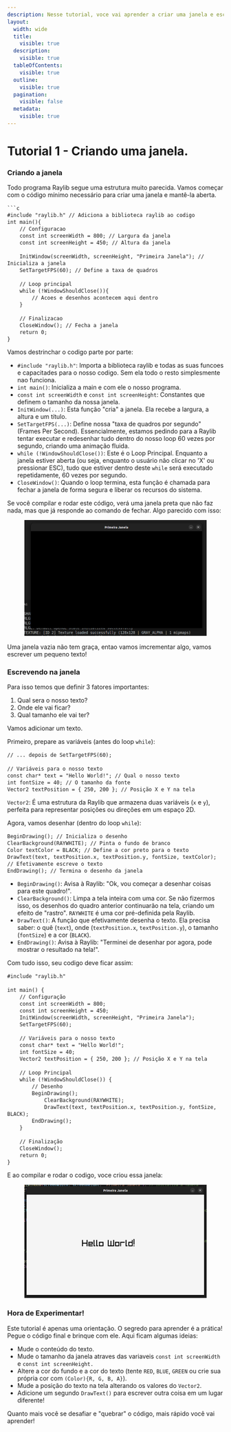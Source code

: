 ```yaml
---
description: Nesse tutorial, voce vai aprender a criar uma janela e escrever nela.
layout:
  width: wide
  title:
    visible: true
  description:
    visible: true
  tableOfContents:
    visible: true
  outline:
    visible: true
  pagination:
    visible: false
  metadata:
    visible: true
---
```


# Tutorial 1 - Criando uma janela.

### Criando a janela

Todo programa Raylib segue uma estrutura muito parecida. Vamos começar com o código mínimo necessário para criar uma janela e mantê-la aberta.

````
```c
#include "raylib.h" // Adiciona a biblioteca raylib ao codigo
int main(){
    // Configuracao
    const int screenWidth = 800; // Largura da janela
    const int screenHeight = 450; // Altura da janela
    
    InitWindow(screenWidth, screenHeight, "Primeira Janela"); // Inicializa a janela
    SetTargetFPS(60); // Define a taxa de quadros
    
    // Loop principal
    while (!WindowShouldClose()){
        // Acoes e desenhos acontecem aqui dentro
    }
    
    // Finalizacao
    CloseWindow(); // Fecha a janela
    return 0;
}
````

Vamos destrinchar o codigo parte por parte:

* `#include "raylib.h"`: Importa a biblioteca raylib e todas as suas funcoes e capacitades para o nosso codigo. Sem ela todo o resto simplesmente nao funciona.
* `int main()`: Inicializa a main e com ele o nosso programa.
* `const int screenWidth` e `const int screenHeight`: Constantes que definem o tamanho da nossa janela.
* `InitWindow(...)`: Esta função "cria" a janela. Ela recebe a largura, a altura e um título.
* `SetTargetFPS(...)`: Define nossa "taxa de quadros por segundo" (Frames Per Second). Essencialmente, estamos pedindo para a Raylib tentar executar e redesenhar tudo dentro do nosso loop 60 vezes por segundo, criando uma animação fluida.
* `while (!WindowShouldClose())`: Este é o Loop Principal. Enquanto a janela estiver aberta (ou seja, enquanto o usuário não clicar no 'X' ou pressionar ESC), tudo que estiver dentro deste `while` será executado repetidamente, 60 vezes por segundo.
* `CloseWindow()`: Quando o loop termina, esta função é chamada para fechar a janela de forma segura e liberar os recursos do sistema.

Se você compilar e rodar este código, verá uma janela preta que não faz nada, mas que já responde ao comando de fechar. Algo parecido com isso:

<figure><img src="../.gitbook/assets/Captura de tela de 2025-09-16 13-25-38.png" alt=""><figcaption></figcaption></figure>

Uma janela vazia não tem graça, entao vamos imcrementar algo, vamos escrever um pequeno texto!

### Escrevendo na janela

Para isso temos que definir 3 fatores importantes:

1. Qual sera o nosso texto?
2. Onde ele vai ficar?
3. Qual tamanho ele vai ter?

Vamos adicionar um texto.

Primeiro, prepare as variáveis (antes do loop `while`):

```
// ... depois de SetTargetFPS(60);

// Variáveis para o nosso texto
const char* text = "Hello World!"; // Qual o nosso texto
int fontSize = 40; // O tamanho da fonte
Vector2 textPosition = { 250, 200 }; // Posição X e Y na tela
```

`Vector2`: É uma estrutura da Raylib que armazena duas variáveis (`x` e `y`), perfeita para representar posições ou direções em um espaço 2D.

Agora, vamos desenhar (dentro do loop `while`):

```
BeginDrawing(); // Inicializa o desenho
ClearBackground(RAYWHITE); // Pinta o fundo de branco
Color textColor = BLACK; // Define a cor preto para o texto 
DrawText(text, textPosition.x, textPosition.y, fontSize, textColor); // Efetivamente escreve o texto
EndDrawing(); // Termina o desenho da janela

```

* `BeginDrawing()`: Avisa à Raylib: "Ok, vou começar a desenhar coisas para este quadro!".
* `ClearBackground()`: Limpa a tela inteira com uma cor. Se não fizermos isso, os desenhos do quadro anterior continuarão na tela, criando um efeito de "rastro". `RAYWHITE` é uma cor pré-definida pela Raylib.
* `DrawText()`: A função que efetivamente desenha o texto. Ela precisa saber: o quê (`text`), onde (`textPosition.x`, `textPosition.y`), o tamanho (`fontSize`) e a cor (`BLACK`).
* `EndDrawing()`: Avisa à Raylib: "Terminei de desenhar por agora, pode mostrar o resultado na tela!".

Com tudo isso, seu codigo deve ficar assim:

```
#include "raylib.h"

int main() {
    // Configuração
    const int screenWidth = 800;
    const int screenHeight = 450;
    InitWindow(screenWidth, screenHeight, "Primeira Janela");
    SetTargetFPS(60);

    // Variáveis para o nosso texto
    const char* text = "Hello World!";
    int fontSize = 40;
    Vector2 textPosition = { 250, 200 }; // Posição X e Y na tela

    // Loop Principal
    while (!WindowShouldClose()) {
        // Desenho
        BeginDrawing();
            ClearBackground(RAYWHITE);
            DrawText(text, textPosition.x, textPosition.y, fontSize, BLACK);
        EndDrawing();
    }

    // Finalização
    CloseWindow();
    return 0;
}
```

E ao compilar e rodar o codigo, voce criou essa janela:

<figure><img src="../.gitbook/assets/Captura de tela de 2025-09-16 13-50-22.png" alt=""><figcaption></figcaption></figure>

### Hora de Experimentar!

Este tutorial é apenas uma orientação. O segredo para aprender é a prática! Pegue o código final e brinque com ele. Aqui ficam algumas ideias:

* Mude o conteúdo do texto.
* Mude o tamanho da janela atraves das variaveis `const int screenWidth` e `const int screenHeight.`
* Altere a cor do fundo e a cor do texto (tente `RED`, `BLUE`, `GREEN` ou crie sua própria cor com `(Color){R, G, B, A}`).
* Mude a posição do texto na tela alterando os valores do `Vector2`.
* Adicione um segundo `DrawText()` para escrever outra coisa em um lugar diferente!

Quanto mais você se desafiar e "quebrar" o código, mais rápido você vai aprender!
